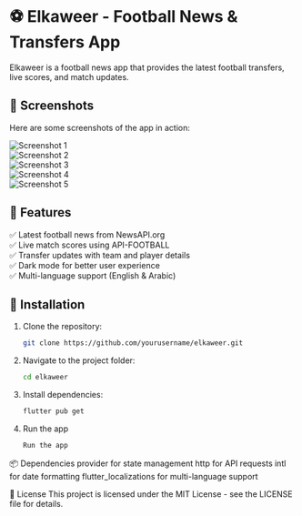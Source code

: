 # ⚽ Elkaweer - Football News & Transfers App  

Elkaweer is a football news app that provides the latest football transfers, live scores, and match updates.  

## 📸 Screenshots  

Here are some screenshots of the app in action:  

![Screenshot 1](screenshots/screenshot1.jpg)  
![Screenshot 2](screenshots/screenshot2.jpg)  
![Screenshot 3](screenshots/screenshot3.jpg)  
![Screenshot 4](screenshots/screenshot4.jpg)  
![Screenshot 5](screenshots/screenshot5.jpg)  

## 🚀 Features  

✅ Latest football news from NewsAPI.org  
✅ Live match scores using API-FOOTBALL  
✅ Transfer updates with team and player details  
✅ Dark mode for better user experience  
✅ Multi-language support (English & Arabic)  

## 🔧 Installation  

1. Clone the repository:  
   ```sh
   git clone https://github.com/yourusername/elkaweer.git

2. Navigate to the project folder:
    ```sh
    cd elkaweer

3. Install dependencies:
    ```sh
    flutter pub get

4. Run the app
    ```sh
    Run the app

📦 Dependencies
    provider for state management
    http for API requests
    intl for date formatting
    flutter_localizations for multi-language support

📄 License
    This project is licensed under the MIT License - see the LICENSE file for details.

